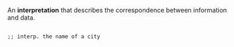 An **interpretation** that describes the correspondence between information and data.

```rkt 

;; interp. the name of a city

```
